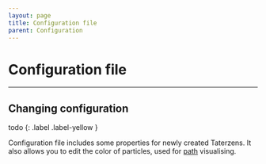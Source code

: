 ```yaml
---
layout: page
title: Configuration file
parent: Configuration
---
```


# Configuration file

---

## Changing configuration

todo
{: .label .label-yellow }

Configuration file includes some properties for
newly created Taterzens.
It also allows you to edit the color of particles, used for
[path](../playing/path.html) visualising.